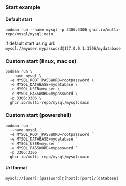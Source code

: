 ### Start example

#### Default start 

```
podman run --name mysql -p 3306:3306 ghcr.io/multi-repo/mysql/mysql:main
```
if default start using url:
``` mysql://myuser:mypassword@127.0.0.1:3306/mydatabase ```

### Custom start (linux, mac os)

```
podman run \
  --name mysql \
  -e MYSQL_ROOT_PASSWORD=rootpassword \
  -e MYSQL_DATABASE=mydatabase \
  -e MYSQL_USER=myuser \
  -e MYSQL_PASSWORD=mypassword \
  -p 3306:3306 \
  ghcr.io/multi-repo/mysql/mysql:main
```

### Custom start (powershell)
```
podman run `
  --name mysql `
  -e MYSQL_ROOT_PASSWORD=rootpassword `
  -e MYSQL_DATABASE=mydatabase `
  -e MYSQL_USER=myuser `
  -e MYSQL_PASSWORD=mypassword `
  -p 3306:3306 `
  ghcr.io/multi-repo/mysql/mysql:main
```

#### Url format
`mysql://[user]:[password]@[host]:[port]/[database]`
